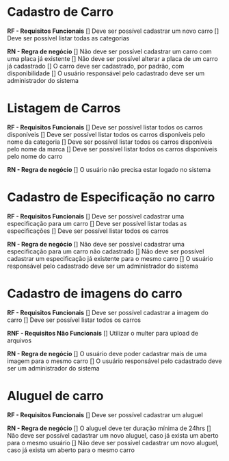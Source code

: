 # Cadastro de Carro

**RF - Requisitos Funcionais**
[] Deve ser possível cadastrar um novo carro
[] Deve ser possível listar todas as categorias

**RN - Regra de negócio**
[] Não deve ser possível cadastrar um carro com uma placa já existente
[] Não deve ser possível alterar a placa de um carro já cadastrado
[] O carro deve ser cadastrado, por padrão, com disponibilidade
[] O usuário responsável pelo cadastrado deve ser um administrador do sistema

# Listagem de Carros

**RF - Requisitos Funcionais**
[] Deve ser possível listar todos os carros disponíveis
[] Deve ser possível listar todos os carros disponíveis pelo nome da categoria
[] Deve ser possível listar todos os carros disponíveis pelo nome da marca
[] Deve ser possível listar todos os carros disponíveis pelo nome do carro

**RN - Regra de negócio**
[] O usuário não precisa estar logado no sistema

# Cadastro de Especificação no carro

**RF - Requisitos Funcionais**
[] Deve ser possível cadastrar uma especificação para um carro
[] Deve ser possível listar todas as especificações
[] Deve ser possível listar todos os carros

**RN - Regra de negócio**
[] Não deve ser possível cadastrar uma especificação para um carro não cadastrado
[] Não deve ser possível cadastrar um especificação já existente para o mesmo carro
[] O usuário responsável pelo cadastrado deve ser um administrador do sistema

# Cadastro de imagens do carro

**RF - Requisitos Funcionais**
[] Deve ser possível cadastrar a imagem do carro
[] Deve ser possível listar todos os carros

**RNF - Requisitos Não Funcionais**
[] Utilizar o multer para upload de arquivos

**RN - Regra de negócio**
[] O usuário deve poder cadastrar mais de uma imagem para o mesmo carro
[] O usuário responsável pelo cadastrado deve ser um administrador do sistema

# Aluguel de carro

**RF - Requisitos Funcionais**
[] Deve ser possível cadastrar um aluguel

**RN - Regra de negócio**
[] O aluguel deve ter duração mínima de 24hrs
[] Não deve ser possível cadastrar um novo aluguel, caso já exista um aberto para o mesmo usuário
[] Não deve ser possível cadastrar um novo aluguel, caso já exista um aberto para o mesmo carro
